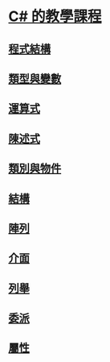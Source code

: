# [C# 的教學課程](index.md)
## [程式結構](program-structure.md)
## [類型與變數](types-and-variables.md)
## [運算式](expressions.md)
## [陳述式](statements.md)
## [類別與物件](classes-and-objects.md)
## [結構](structs.md)
## [陣列](arrays.md)
## [介面](interfaces.md)
## [列舉](enums.md)
## [委派](delegates.md)
## [屬性](attributes.md)
